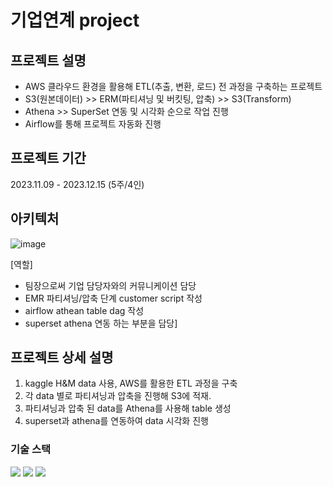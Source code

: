 # 기업연계 project

## 프로젝트 설명
- AWS 클라우드 환경을 활용해 ETL(추출, 변환, 로드) 전 과정을 구축하는 프로젝트
- S3(원본데이터) >> ERM(파티셔닝 및 버킷팅, 압축) >> S3(Transform)
- Athena >> SuperSet 연동 및 시각화 순으로 작업 진행
- Airflow를 통해 프로젝트 자동화 진행

## 프로젝트 기간
2023.11.09 - 2023.12.15 (5주/4인)

## 아키텍처
![image](https://github.com/yeardream-de-project-team11/project-team11/assets/104144701/599d8a4a-4499-4121-a609-efc6966a3728)

[역할] 
- 팀장으로써 기업 담당자와의 커뮤니케이션 담당
- EMR 파티셔닝/압축 단계 customer script 작성
- airflow athean table dag 작성
- superset athena 연동 하는 부분을 담당]

## 프로젝트 상세 설명
1. kaggle H&M data 사용, AWS를 활용한 ETL 과정을 구축
2. 각 data 별로 파티셔닝과 압축을 진행해 S3에 적재.
3. 파티셔닝과 압축 된 data를 Athena를 사용해 table 생성
4. superset과 athena를 연동하여 data 시각화 진행

### 기술 스택
<div style="text-align: left;">
  <img src="https://img.shields.io/badge/S3-007396?style=for-the-badge&logo=S3&logoColor=white"> 
  <img src="https://img.shields.io/badge/EMR-3776AB?style=for-the-badge&logo=EMR&logoColor=white">
  <img src="https://img.shields.io/badge/Athena-007395?style=for-the-badge&logo=Athena&logoColor=white"> 
  </div>
